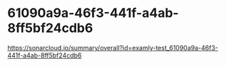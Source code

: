 # 61090a9a-46f3-441f-a4ab-8ff5bf24cdb6
https://sonarcloud.io/summary/overall?id=examly-test_61090a9a-46f3-441f-a4ab-8ff5bf24cdb6
